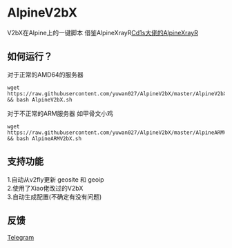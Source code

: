 
# AlpineV2bX
V2bX在Alpine上的一键脚本
借鉴AlpineXrayR[Cd1s大佬的AlpineXrayR](https://github.com/Cd1s/alpineXrayR)
## 如何运行？
对于正常的AMD64的服务器
```shell
wget https://raw.githubusercontent.com/yuwan027/AlpineV2bX/master/AlpineV2bX.sh && bash AlpineV2bX.sh
```
对于不正常的ARM服务器 如甲骨文小鸡
```shell
wget https://raw.githubusercontent.com/yuwan027/AlpineV2bX/master/AlpineARMV2bX.sh && bash AlpineARMV2bX.sh
```
## 支持功能
1.自动从v2fly更新 geosite 和 geoip  
2.使用了Xiao佬改过的V2bX  
3.自动生成配置(不确定有没有问题)  
## 反馈
[Telegram](https://t.me/yuwansama)
